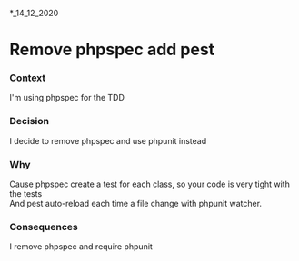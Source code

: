 *_14_12_2020

# Remove phpspec add pest

### Context

I'm using phpspec for the TDD

### Decision

I decide to remove phpspec and use phpunit instead 

### Why

Cause phpspec create a test for each class, so your code is very tight with the tests  
And pest auto-reload each time a file change with phpunit watcher. 

### Consequences 

I remove phpspec and require phpunit